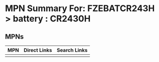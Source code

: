 



# MPN Summary For: FZEBATCR243H > battery : CR2430H

## MPNs
  

|MPN|Direct Links|Search Links|
| :--- | :--- | :--- |
||||
